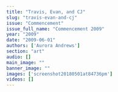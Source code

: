 ```yaml
---
title: "Travis, Evan, and CJ"
slug: "travis-evan-and-cj"
issue: "Commencement"
issue_full_name: "Commencement 2009"
year: "2009"
date: "2009-06-01"
authors: ['Aurora Andrews']
section: "art"
audio: []
main_image: ""
banner_image: ""
images: ['screenshot20180501at84736pm']
videos: []
---
```

